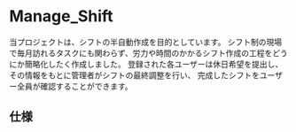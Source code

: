 # Manage_Shift
当プロジェクトは、シフトの半自動作成を目的としています。
シフト制の現場で毎月訪れるタスクにも関わらず、労力や時間のかかるシフト作成の工程をどうにか簡略化したく作成しました。
登録された各ユーザーは休日希望を提出し、
その情報をもとに管理者がシフトの最終調整を行い、
完成したシフトをユーザー全員が確認することができます。

## 仕様

